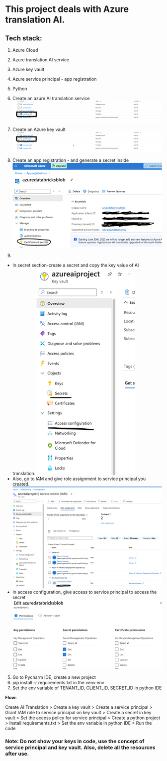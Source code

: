 # **This project deals with Azure translation AI.**

## **Tech stack:**
1) Azure Cloud
2) Azure translation AI service
3) Azure key vault
4) Azure service principal - app registration
5) Python

1) Create an azure AI translation service
![img_4.png](img_4.png)
2) Create an Azure key vault
![img_5.png](img_5.png)
3) Create an app registration - and generate a secret inside
![img_3.png](img_3.png)
4) 
* In secret section-create a secret and copy the key value of AI translation.
![img_6.png](img_6.png)
* Also, go to IAM and give role assignment to service principal you created.
![img_8.png](img_8.png)
* In access configuration, give access to service principal to access the secret
![img_7.png](img_7.png)
5) Go to Pycharm IDE, create a new project
6) pip install -r requirements.txt in the venv env
7) Set the env variable of TENANT_ID, CLIENT_ID, SECRET_ID in python IDE

**Flow:**

Create AI Translation > Create a key vault > Create a service principal > Grant IAM role to service principal on key vault > Create a secret in key vault > Set the access policy for service principal > Create a python project > Install requirements.txt > Set the env variable in python IDE >  Run the code

### **Note: Do not show your keys in code, use the concept of service principal and key vault. Also, delete all the resources after use.**

